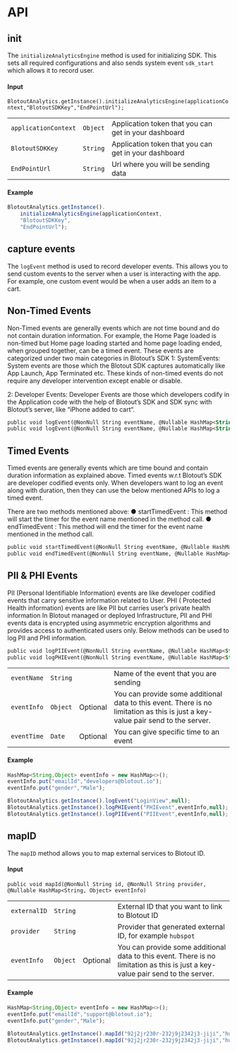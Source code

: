 # API

## init
The `initializeAnalyticsEngine` method is used for initializing SDK. This sets all required configurations and also sends system event `sdk_start` which allows it to record user.

#### Input
`BlotoutAnalytics.getInstance().initializeAnalyticsEngine(applicationContext,"BlotoutSDKKey","EndPointUrl");`

|||||
|---|---|---|---|
| `applicationContext` | `Object` | Application token that you can get in your dashboard |
| `BlotoutSDKKey` | `String` | Application token that you can get in your dashboard |
| `EndPointUrl` | `String` | Url where you will be sending data |

#### Example
```js
BlotoutAnalytics.getInstance().
    initializeAnalyticsEngine(applicationContext,
    "BlotoutSDKKey",
    "EndPointUrl");
```

## capture events
The `logEvent` method is used to record developer events. This allows you to send custom events to the server when a user is interacting with the app. For example, one custom event would be when a user adds an item to a cart.

## Non-Timed Events
Non-Timed events are generally events which are not time bound and do not contain duration information. For example, the Home Page loaded is non-timed but Home page loading started and home page loading ended, when grouped together, can be a timed event.
These events are categorized under two main categories in Blotout’s SDK 
1: SystemEvents:
System events are those which the Blotout SDK captures automatically like App Launch, App Terminated etc. These kinds of non-timed events do not require any developer intervention except enable or disable.

2: Developer Events:
Developer Events are those which developers codify in the Application code with the help of Blotout’s SDK and SDK sync with Blotout’s server, like “iPhone added to cart“.

```html
public void logEvent(@NonNull String eventName, @Nullable HashMap<String, Object> eventInfo);
public void logEvent(@NonNull String eventName, @Nullable HashMap<String, Object> eventInfo, Date eventTime);
```

## Timed Events
Timed events are generally events which are time bound and contain duration information as explained above. Timed events w.r.t Blotout’s SDK are developer codified events only.
When developers want to log an event along with duration, then they can use the below mentioned APIs to log a timed event.

There are two methods mentioned above:
● startTimedEvent : This method will start the timer for the event name mentioned in the method call.
● endTimedEvent : This method will end the timer for the event name mentioned in the method call.

```html
public void startTimedEvent(@NonNull String eventName, @Nullable HashMap<String, Object> startEventInfo);
public void endTimedEvent(@NonNull String eventName, @Nullable HashMap<String, Object> endEventInfo);
```

## PII & PHI Events
PII (Personal Identifiable Information) events are like developer codified events that carry sensitive information related to User.
PHI ( Protected Health information) events are like PII but carries user’s private health information
In Blotout managed or deployed Infrastructure, PII and PHI events data is encrypted using asymmetric encryption algorithms and provides access to authenticated users only.
Below methods can be used to log PII and PHI information.

```html
public void logPIIEvent(@NonNull String eventName, @Nullable HashMap<String, Object> eventInfo,Date eventTime);
public void logPHIEvent(@NonNull String eventName, @Nullable HashMap<String, Object> eventInfo,Date eventTime);
```

|||||
|---|---|---|---|
| `eventName` | `String` |  | Name of the event that you are sending |
| `eventInfo` | `Object` | Optional | You can provide some additional data to this event. There is no limitation as this is just a key-value pair send to the server. |
| `eventTime` | `Date` | Optional | You can give specific time to an event|


#### Example
```js
HashMap<String,Object> eventInfo = new HashMap<>();
eventInfo.put("emailId","developers@blotout.io");
eventInfo.put("gender","Male");

BlotoutAnalytics.getInstance().logEvent("LoginView",null);
BlotoutAnalytics.getInstance().logPHIEvent("PHIEvent",eventInfo,null);
BlotoutAnalytics.getInstance().logPIIEvent("PIIEvent",eventInfo,null);

```


## mapID
The `mapID` method allows you to map external services to Blotout ID.

#### Input
`public void mapId(@NonNull String id, @NonNull String provider, @Nullable HashMap<String, Object> eventInfo)`

|||||
|---|---|---|---|
| `externalID` | `String` |  | External ID that you want to link to Blotout ID |
| `provider` | `String` |  | Provider that generated external ID, for example `hubspot` |
| `eventInfo` | `Object` | Optional | You can provide some additional data to this event. There is no limitation as this is just a key-value pair send to the server. |

#### Example
```js
HashMap<String,Object> eventInfo = new HashMap<>();
eventInfo.put("emailId","support@blotout.io");
eventInfo.put("gender","Male");

BlotoutAnalytics.getInstance().mapId("92j2jr230r-232j9j2342j3-jiji","hubspot",null);
BlotoutAnalytics.getInstance().mapId("92j2jr230r-232j9j2342j3-jiji","hubspot",eventInfo);
```



